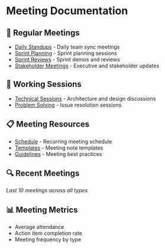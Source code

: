 # Meeting Documentation

## 📅 Regular Meetings
- [Daily Standups](standups/) - Daily team sync meetings
- [Sprint Planning](planning/) - Sprint planning sessions
- [Sprint Reviews](reviews/) - Sprint demos and reviews
- [Stakeholder Meetings](stakeholder/) - Executive and stakeholder updates

## 💼 Working Sessions
- [Technical Sessions](working-sessions/) - Architecture and design discussions
- [Problem Solving](working-sessions/problem-solving/) - Issue resolution sessions

## 📋 Meeting Resources
- [Schedule](schedule.md) - Recurring meeting schedule
- [Templates](../templates/meetings/) - Meeting note templates
- [Guidelines](guidelines.md) - Meeting best practices

## 🔍 Recent Meetings
*Last 10 meetings across all types*

## 📊 Meeting Metrics
- Average attendance
- Action item completion rate
- Meeting frequency by type
